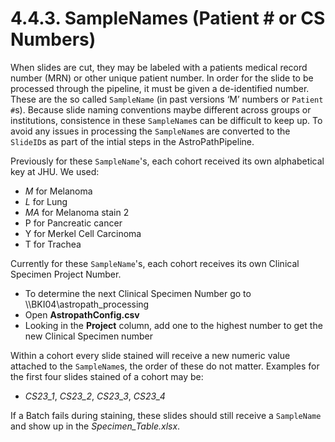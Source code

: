 # 4.4.3. SampleNames (Patient # or CS Numbers)
When slides are cut, they may be labeled with a patients medical record number (MRN) or other unique patient number. In order for the slide to be processed through the pipeline, it must be given a de-identified number. These are the so called ```SampleName``` (in past versions ‘M’ numbers or ```Patient #```s). Because slide naming conventions maybe different across groups or institutions, consistence in these ```SampleName```s  can be difficult to keep up. To avoid any issues in processing the ```SampleName```s are converted to the ```SlideID```s as part of the intial steps in the AstroPathPipeline.

Previously for these ```SampleName```'s, each cohort received its own alphabetical key at JHU. We used:
-	*M* for Melanoma
-	*L* for Lung
-	*MA* for Melanoma stain 2
-	P for Pancreatic cancer
-	Y for Merkel Cell Carcinoma
-	T for Trachea

Currently for these ```SampleName```'s, each cohort receives its own Clinical Specimen Project Number.
-	To determine the next Clinical Specimen Number go to \\\BKI04\astropath_processing
-	Open **AstropathConfig.csv**
-	Looking in the **Project** column, add one to the highest number to get the new Clinical Specimen number

Within a cohort every slide stained will receive a new numeric value attached to the ```SampleName```s, the order of these do not matter. Examples for the first four slides stained of a cohort may be:
- *CS23_1*, *CS23_2*, *CS23_3*, *CS23_4*

If a Batch fails during staining, these slides should still receive a ```SampleName``` and show up in the *Specimen_Table.xlsx*. 
